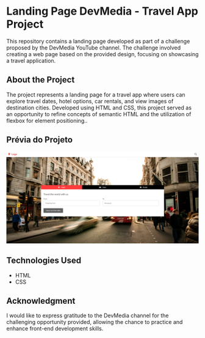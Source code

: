 # Landing Page DevMedia - Travel App Project

This repository contains a landing page developed as part of a challenge proposed by the DevMedia YouTube channel. The challenge involved creating a web page based on the provided design, focusing on showcasing a travel application.

## About the Project

The project represents a landing page for a travel app where users can explore travel dates, hotel options, car rentals, and view images of destination cities. Developed using HTML and CSS, this project served as an opportunity to refine concepts of semantic HTML and the utilization of flexbox for element positioning..

## Prévia do Projeto

![Preview](https://github.com/RhuanLucass/landing-page-devmedia/blob/master/assets/Captura%20de%20tela%202023-12-29%20182712.png)

## Technologies Used

- HTML
- CSS

## Acknowledgment

I would like to express gratitude to the DevMedia channel for the challenging opportunity provided, allowing the chance to practice and enhance front-end development skills.

